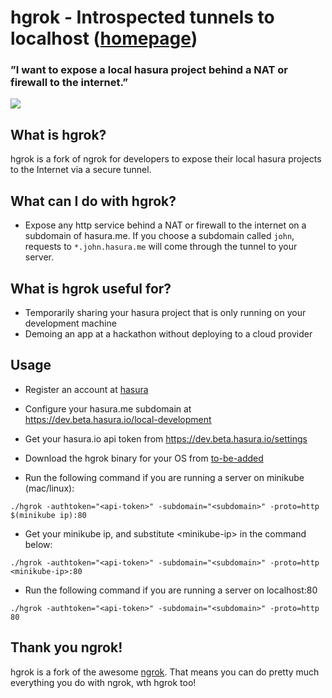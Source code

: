 # hgrok - Introspected tunnels to localhost ([homepage](https://beta.hasura.io))
### ”I want to expose a local hasura project behind a NAT or firewall to the internet.”
![](https://raw.githubusercontent.com/hasura/ngrok/master/_docs/hgrok.png)

## What is hgrok?
hgrok is a fork of ngrok for developers to expose their local hasura projects to the Internet via a secure tunnel.

## What can I do with hgrok?
- Expose any http service behind a NAT or firewall to the internet on a subdomain of hasura.me. If you choose a subdomain called `john`, requests to `*.john.hasura.me` will come through the tunnel to your server.

## What is hgrok useful for?
- Temporarily sharing your hasura project that is only running on your development machine
- Demoing an app at a hackathon without deploying to a cloud provider


## Usage
- Register an account at [hasura](https://beta.hasura.io)
- Configure your hasura.me subdomain at https://dev.beta.hasura.io/local-development
- Get your hasura.io api token from https://dev.beta.hasura.io/settings
- Download the hgrok binary for your OS from [to-be-added](#)

- Run the following command if you are running a server on minikube (mac/linux):

```
./hgrok -authtoken="<api-token>" -subdomain="<subdomain>" -proto=http $(minikube ip):80 
```

- Get your minikube ip, and substitute \<minikube-ip> in the command below:

```
./hgrok -authtoken="<api-token>" -subdomain="<subdomain>" -proto=http <minikube-ip>:80 
```

- Run the following command if you are running a server on localhost:80

```
./hgrok -authtoken="<api-token>" -subdomain="<subdomain>" -proto=http 80 
```

## Thank you ngrok!
hgrok is a fork of the awesome [ngrok](https://github.com/inconshreveable/ngrok). That means you can do pretty much everything you do with ngrok, wth hgrok too!
